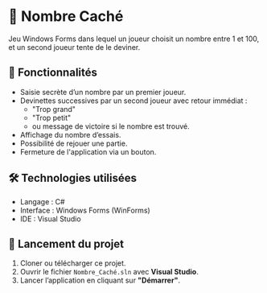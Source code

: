 # 🎯 Nombre Caché

Jeu Windows Forms dans lequel un joueur choisit un nombre entre 1 et 100, et un second joueur tente de le deviner.

## 📝 Fonctionnalités

- Saisie secrète d’un nombre par un premier joueur.
- Devinettes successives par un second joueur avec retour immédiat :
  - "Trop grand"
  - "Trop petit"
  - ou message de victoire si le nombre est trouvé.
- Affichage du nombre d’essais.
- Possibilité de rejouer une partie.
- Fermeture de l'application via un bouton.

## 🛠️ Technologies utilisées

- Langage : C#
- Interface : Windows Forms (WinForms)
- IDE : Visual Studio

## 🚀 Lancement du projet

1. Cloner ou télécharger ce projet.
2. Ouvrir le fichier `Nombre_Caché.sln` avec **Visual Studio**.
3. Lancer l’application en cliquant sur **"Démarrer"**.


